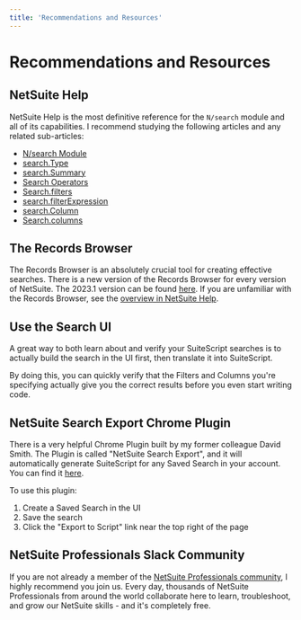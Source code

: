 ```yaml
---
title: 'Recommendations and Resources'
---
```


# Recommendations and Resources

## NetSuite Help

NetSuite Help is the most definitive reference for the `N/search` module and all of its capabilities. I recommend 
studying the following articles and any related sub-articles:

* [N/search Module](https://docs.oracle.com/en/cloud/saas/netsuite/ns-online-help/section_4345764122.html#subsect_87180423808)
* [search.Type](https://docs.oracle.com/en/cloud/saas/netsuite/ns-online-help/section_4483165708.html)
* [search.Summary](https://docs.oracle.com/en/cloud/saas/netsuite/ns-online-help/section_4345777923.html)
* [Search Operators](https://docs.oracle.com/en/cloud/saas/netsuite/ns-online-help/article_4094344956.html)
* [Search.filters](https://docs.oracle.com/en/cloud/saas/netsuite/ns-online-help/section_459415222167.html)
* [search.filterExpression](https://docs.oracle.com/en/cloud/saas/netsuite/ns-online-help/section_458440490721.html)
* [search.Column](https://docs.oracle.com/en/cloud/saas/netsuite/ns-online-help/section_4345767216.html)
* [Search.columns](https://docs.oracle.com/en/cloud/saas/netsuite/ns-online-help/section_456374450683.html)

## The Records Browser

The Records Browser is an absolutely crucial tool for creating effective searches. There is a new version of the 
Records Browser for every version of NetSuite. The 2023.1 version can be found
[here](https://system.netsuite.com/help/helpcenter/en_US/srbrowser/Browser2023_1/script/record/account.html).
If you are unfamiliar with the Records Browser, see the
[overview in NetSuite Help](https://docs.oracle.com/en/cloud/saas/netsuite/ns-online-help/section_1527577879.html).

## Use the Search UI

A great way to both learn about and verify your SuiteScript searches is to actually build the search in the UI first,
then translate it into SuiteScript.

By doing this, you can quickly verify that the Filters and Columns you're specifying actually give you the correct 
results before you even start writing code.

## NetSuite Search Export Chrome Plugin

There is a very helpful Chrome Plugin built by my former colleague David Smith. The Plugin is called "NetSuite 
Search Export", and it will automatically generate SuiteScript for any Saved Search in your account. You can find it 
[here](https://chrome.google.com/webstore/detail/netsuite-search-export/gglbgdfbkaelbjpjkiepdmfaihdokglp).

To use this plugin:

1. Create a Saved Search in the UI
1. Save the search
1. Click the "Export to Script" link near the top right of the page

## NetSuite Professionals Slack Community

If you are not already a member of the
[NetSuite Professionals community](https://netsuiteprofessionals.com/slack/), I highly recommend you join us. Every day, 
thousands of NetSuite Professionals from around the world collaborate here to learn, troubleshoot, and grow our 
NetSuite skills - and it's completely free.
